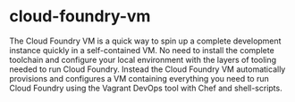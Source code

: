 cloud-foundry-vm
================

The Cloud Foundry VM is a quick way to spin up a complete development instance quickly in a self-contained VM.  No need to install the complete toolchain and configure your local environment with the layers of tooling needed to run Cloud Foundry.  Instead the Cloud Foundry VM automatically provisions and configures a VM containing everything you need to run Cloud Foundry using the Vagrant DevOps tool with Chef and shell-scripts.
